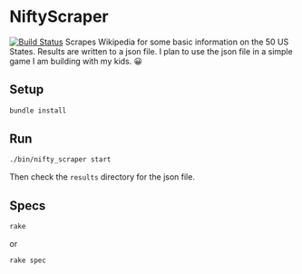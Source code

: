 # NiftyScraper
[![Build Status](https://travis-ci.org/rolyatwilson/smoggy.svg?branch=master)](https://travis-ci.org/rolyatwilson/NiftyScraper.svg?branch=master)
Scrapes Wikipedia for some basic information on the 50 US States.
Results are written to a json file.
I plan to use the json file in a simple game I am building with my kids. 😀

## Setup
```bash
bundle install
```

## Run
```bash
./bin/nifty_scraper start
```
Then check the `results` directory for the json file.

## Specs
```bash
rake
```
or
```bash
rake spec
```

